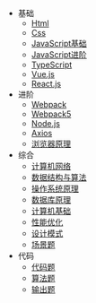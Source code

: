 ﻿- 基础
  - [Html](八股/html.md)
  - [Css](八股/css.md)
  - [JavaScript基础](八股/javascript基础.md)
  - [JavaScript进阶](八股/javascript进阶.md)
  - [TypeScript](八股/typescript.md)
  - [Vue.js](八股/vue.md)
  - [React.js](八股/react.md)		
- 进阶
  - [Webpack](八股/webpack.md)
  - [Webpack5](八股/webpack5.md)
  - [Node.js](八股/node.js.md)
  - [Axios](八股/axios.md)
  - [浏览器原理](八股/浏览器.md)
- 综合
  - [计算机网络](八股/网络.md)
  - [数据结构与算法](八股/数据结构与算法基础.md)
  - [操作系统原理](八股/操作系统.md) 
  - [数据库原理](八股/数据库原理.md) 	
  - [计算机基础](八股/常见计算机基础.md)
  - [性能优化](八股/性能优化.md)
  - [设计模式](八股/设计模式.md)
  - [场景题](八股/场景题.md)
- 代码
  - [代码题](八股/代码题.md)
  - [算法题](八股/算法题.md)
  - [输出题](八股/输出题.md)

